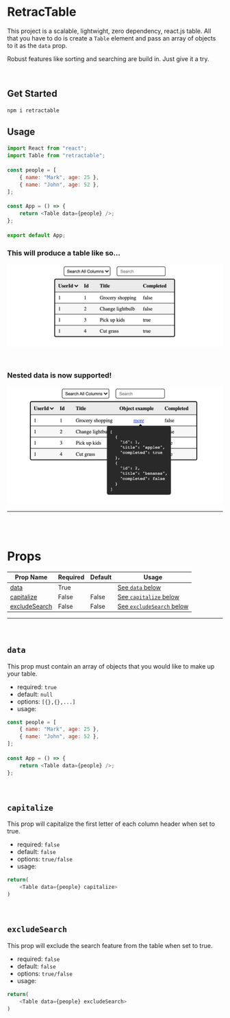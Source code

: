 # RetracTable

This project is a scalable, lightwight, zero dependency, react.js table. All that you have to do is create a `Table` element and pass an array of objects to it as the `data` prop.

Robust features like sorting and searching are build in. Just give it a try.

<br>

## Get Started

```sh
npm i retractable
```

## Usage

```js
import React from "react";
import Table from "retractable";

const people = [
    { name: "Mark", age: 25 },
    { name: "John", age: 52 },
];

const App = () => {
    return <Table data={people} />;
};

export default App;
```

### This will produce a table like so...

![Eample](./public/example.png)

<br>

### Nested data is now supported!

![Eample](./public/objectExample.png)

<hr>
<br>
<br>

# Props

| Prop Name                       | Required | Default | Usage                                      |
| ------------------------------- | -------- | ------- | ------------------------------------------ |
| [data](#data)                   | True     |         | [See `data` below](#data)                  |
| [capitalize](#capitalize)       | False    | False   | [See `capitalize` below](#capitalize)      |
| [excludeSearch](#excludeSearch) | False    | False   | [See `excludeSearch` below](#excludeSearch) |

<hr>
<br>

## `data`

This prop must contain an array of objects that you would like to make up your table.

-   required: `true`
-   default: `null`
-   options: `[{},{},...]`
-   usage:

```js
const people = [
    { name: "Mark", age: 25 },
    { name: "John", age: 52 },
];

const App = () => {
    return <Table data={people} />;
};
```
<br>

## `capitalize`

This prop will capitalize the first letter of each column header when set to true.

-   required: `false`
-   default: `false`
-   options: `true/false`
-   usage:

```js
return(
    <Table data={people} capitalize>
)
```
<br>

## `excludeSearch`

This prop will exclude the search feature from the table when set to true.

-   required: `false`
-   default: `false`
-   options: `true/false`
-   usage:

```js
return(
    <Table data={people} excludeSearch>
)
```
<br>